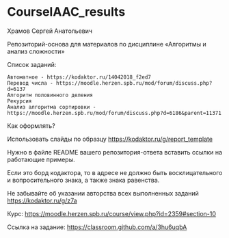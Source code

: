 # CourseIAAC_results
Храмов Сергей Анатольевич

Репозиторий-основа для материалов по дисциплине «Алгоритмы и анализ сложности»

 Список заданий:
 ```
Автоматное - https://kodaktor.ru/14042018_f2ed7
Перевод числа - https://moodle.herzen.spb.ru/mod/forum/discuss.php?d=6137
Алгоритм половинного деления
Рекурсия 
Анализ алгоритма сортировки - https://moodle.herzen.spb.ru/mod/forum/discuss.php?d=6186&parent=11371
```

Как оформлять?

Использовать слайды по образцу  https://kodaktor.ru/g/report_template

Нужно в файле README вашего репозитория-ответа вставить ссылки на работающие примеры.

Если это борд кодактора, то в адресе не должно быть восклицательного и вопросительного знака, а также знака равенства.

Не забывайте об указании авторства всех выполненных заданий https://kodaktor.ru/g/z7a

Курс: https://moodle.herzen.spb.ru/course/view.php?id=2359#section-10

Ссылка на задание: https://classroom.github.com/a/3hu6uqbA
